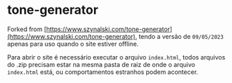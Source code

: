 # tone-generator

Forked from [https://www.szynalski.com/tone-generator](https://www.szynalski.com/tone-generator), tendo a versão de `09/05/2023` apenas para uso quando o site estiver offline.

Para abrir o site é necessário executar o arquivo `index.html`, todos arquivos do .zip precisam estar na mesma pasta de raiz de onde o arquivo `index.html` está, ou comportamentos estranhos podem acontecer.
